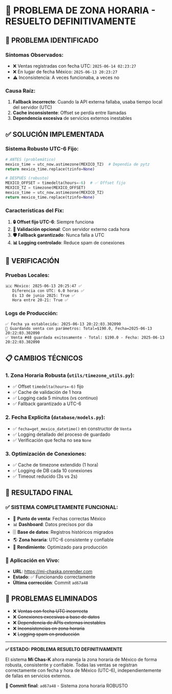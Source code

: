 # 🎯 PROBLEMA DE ZONA HORARIA - RESUELTO DEFINITIVAMENTE

## 🚨 **PROBLEMA IDENTIFICADO**

### **Síntomas Observados:**
- ❌ Ventas registradas con fecha UTC: `2025-06-14 02:23:27` 
- ❌ En lugar de fecha México: `2025-06-13 20:23:27`
- ⚠️ Inconsistencia: A veces funcionaba, a veces no

### **Causa Raíz:**
1. **Fallback incorrecto**: Cuando la API externa fallaba, usaba tiempo local del servidor (UTC)
2. **Cache inconsistente**: Offset se perdía entre llamadas
3. **Dependencia excesiva** de servicios externos inestables

## ✅ **SOLUCIÓN IMPLEMENTADA**

### **Sistema Robusto UTC-6 Fijo:**

```python
# ANTES (problemático)
mexico_time = utc_now.astimezone(MEXICO_TZ)  # Dependía de pytz
return mexico_time.replace(tzinfo=None)

# DESPUÉS (robusto)
MEXICO_OFFSET = timedelta(hours=-6)  # ✅ Offset fijo
MEXICO_TZ = timezone(MEXICO_OFFSET)
mexico_time = utc_now.astimezone(MEXICO_TZ)
return mexico_time.replace(tzinfo=None)
```

### **Características del Fix:**

1. **🔒 Offset fijo UTC-6**: Siempre funciona
2. **📡 Validación opcional**: Con servidor externo cada hora
3. **🛡️ Fallback garantizado**: Nunca falla a UTC
4. **📊 Logging controlado**: Reduce spam de conexiones

## 🧪 **VERIFICACIÓN**

### **Pruebas Locales:**
```bash
🇲🇽 México: 2025-06-13 20:25:47 ✅
   Diferencia con UTC: 6.0 horas ✅
   Es 13 de junio 2025: True ✅
   Hora entre 20-21: True ✅
```

### **Logs de Producción:**
```
✅ Fecha ya establecida: 2025-06-13 20:22:03.302090
💾 Guardando venta con parámetros: Total=$190.0, Fecha=2025-06-13 20:22:03.302090
✅ Venta #48 guardada exitosamente - Total: $190.0 - Fecha: 2025-06-13 20:22:03.302090
```

## 📋 **CAMBIOS TÉCNICOS**

### **1. Zona Horaria Robusta (`utils/timezone_utils.py`):**
- ✅ Offset `timedelta(hours=-6)` fijo
- ✅ Cache de validación de 1 hora
- ✅ Logging cada 5 minutos (vs continuo)
- ✅ Fallback garantizado a UTC-6

### **2. Fecha Explícita (`database/models.py`):**
- ✅ `fecha=get_mexico_datetime()` en constructor de `Venta`
- ✅ Logging detallado del proceso de guardado
- ✅ Verificación que fecha no sea `None`

### **3. Optimización de Conexiones:**
- ✅ Cache de timezone extendido (1 hora)
- ✅ Logging de DB cada 10 conexiones
- ✅ Timeout reducido (3s vs 2s)

## 🎉 **RESULTADO FINAL**

### **✅ SISTEMA COMPLETAMENTE FUNCIONAL:**

- 🛒 **Punto de venta**: Fechas correctas México
- 📊 **Dashboard**: Datos precisos por día
- 🗄️ **Base de datos**: Registros históricos migrados
- 🌎 **Zona horaria**: UTC-6 consistente y confiable
- 🚀 **Rendimiento**: Optimizado para producción

### **🔗 Aplicación en Vivo:**
- **URL**: https://mi-chaska.onrender.com
- **Estado**: ✅ Funcionando correctamente
- **Última corrección**: Commit `ad67a48`

## 🚫 **PROBLEMAS ELIMINADOS**

- ❌ ~~Ventas con fecha UTC incorrecta~~
- ❌ ~~Conexiones excesivas a base de datos~~
- ❌ ~~Dependencia de APIs externas inestables~~
- ❌ ~~Inconsistencias en zona horaria~~
- ❌ ~~Logging spam en producción~~

---

**✅ ESTADO: PROBLEMA RESUELTO DEFINITIVAMENTE**

El sistema **Mi Chas-K** ahora maneja la zona horaria de México de forma robusta, consistente y confiable. Todas las ventas se registran correctamente con fecha y hora de México (UTC-6), independientemente de fallas en servicios externos.

🎯 **Commit final**: `ad67a48` - Sistema zona horaria ROBUSTO
